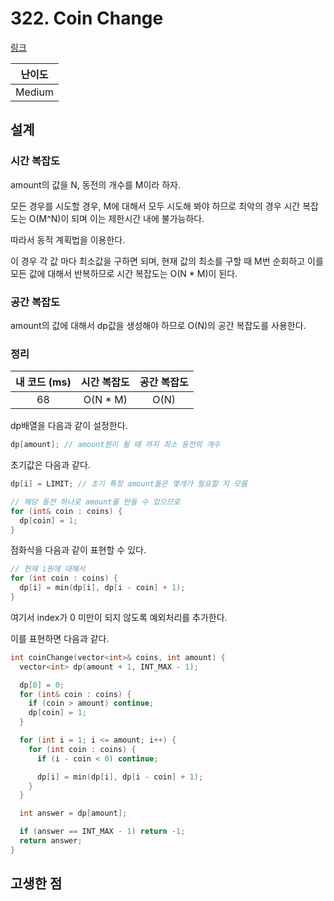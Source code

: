 # 322. Coin Change

[링크](https://leetcode.com/problems/coin-change/)

| 난이도 |
| :----: |
| Medium |

## 설계

### 시간 복잡도

amount의 값을 N, 동전의 개수를 M이라 하자.

모든 경우를 시도할 경우, M에 대해서 모두 시도해 봐야 하므로 최악의 경우 시간 복잡도는 O(M^N)이 되며 이는 제한시간 내에 불가능하다.

따라서 동적 계획법을 이용한다.

이 경우 각 값 마다 최소값을 구하면 되며, 현재 값의 최소를 구할 때 M번 순회하고 이를 모든 값에 대해서 반복하므로 시간 복잡도는 O(N \* M)이 된다.

### 공간 복잡도

amount의 값에 대해서 dp값을 생성해야 하므로 O(N)의 공간 복잡도를 사용한다.

### 정리

| 내 코드 (ms) | 시간 복잡도 | 공간 복잡도 |
| :----------: | :---------: | :---------: |
|      68      |  O(N \* M)  |    O(N)     |

dp배열을 다음과 같이 설정한다.

```cpp
dp[amount]; // amount원이 될 때 까지 최소 동전의 개수
```

초기값은 다음과 같다.

```cpp
dp[i] = LIMIT; // 초기 특정 amount들은 몇개가 필요할 지 모름

// 해당 동전 하나로 amount를 만들 수 있으므로
for (int& coin : coins) {
  dp[coin] = 1;
}
```

점화식을 다음과 같이 표현할 수 있다.

```cpp
// 현재 i원에 대해서
for (int coin : coins) {
  dp[i] = min(dp[i], dp[i - coin] + 1);
}
```

여기서 index가 0 미만이 되지 않도록 예외처리를 추가한다.

이를 표현하면 다음과 같다.

```cpp
int coinChange(vector<int>& coins, int amount) {
  vector<int> dp(amount + 1, INT_MAX - 1);

  dp[0] = 0;
  for (int& coin : coins) {
    if (coin > amount) continue;
    dp[coin] = 1;
  }

  for (int i = 1; i <= amount; i++) {
    for (int coin : coins) {
      if (i - coin < 0) continue;

      dp[i] = min(dp[i], dp[i - coin] + 1);
    }
  }

  int answer = dp[amount];

  if (answer == INT_MAX - 1) return -1;
  return answer;
}
```

## 고생한 점
